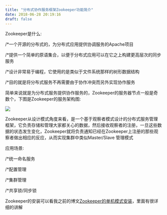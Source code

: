 ```yaml
---
title: "分布式协作服务框架Zookeeper功能简介"
date: 2018-06-28 20:19:16
draft: false
---
```

Zookeeper是什么:

/*一个开源的分布式的，为分布式应用提供协调服务的Apache项目

/*提供一个简单的原语集合，以便于分布式应用可以在它之上构建更高层次的同步服务

/*设计非常易于编程，它使用的是类似于文件系统那样的树形数据结构

/*目的就是将分布式服务不再需要由于协作冲突而另外实现协作服务

简单来说就是为分布式服务提供协作服务的，Zookeeper的服务器节点一般是奇数个，下图是Zookeeper的服务架构图:

![](https://img-blog.csdn.net/20180628172359473?watermark/2/text/aHR0cHM6Ly9ibG9nLmNzZG4ubmV0L3lzXzIzMDAxNA==/font/5a6L5L2T/fontsize/400/fill/I0JBQkFCMA==/dissolve/70)

Zookeeper从设计模式角度来看，是一个基于观察者模式设计的分布式服务管理框架，它负责存储和管理大家都关心的数据，然后接收观察者的注册，一旦这些数据的状态发生变化，Zookeeper就将负责通知已经在Zookeeper上注册的那些观察者做出相应的反应，从而实现集群中类似Master/Slave 管理模式

应用场景:

/*统一命名服务

/*配置管理

/*集群管理

/*共享锁/同步锁

Zookeeper的安装可以看我之前的博文[Zookeeper的单机模式安装](https://blog.csdn.net/ys_230014/article/details/80098070)，里面有很详细的讲解